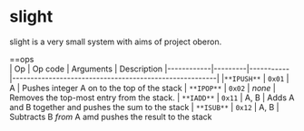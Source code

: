 slight
======

slight is a very small system with aims of project oberon.

==ops                                   
|     Op     | Op code | Arguments | Description 
|------------|---------|-----------|--------------------------------------------------------|
|`**IPUSH**` |  `0x01` |     A     | Pushes integer A on to the top of the stack
| `**IPOP**` |  `0x02` |   *none*  | Removes the top-most entry from the stack. 
| `**IADD**` |  `0x11` |    A, B   | Adds A and B together and pushes the sum to the stack
| `**ISUB**` |  `0x12` |    A, B   | Subtracts B *from* A amd pushes the result to the stack
